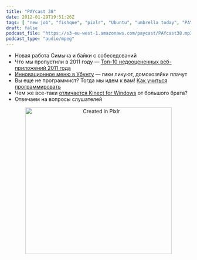 ```yaml
---
title: "PAYcast 38"
date: 2012-01-29T19:51:26Z
tags: [ "new job", "fishque", "pixlr", "Ubuntu", "umbrella today", "PAYcast", "ifttt", "asana", "cloudtact", "study coding", "interview", "Kinect" ]
draft: false
podcast_file: "https://s3-eu-west-1.amazonaws.com/paycast/PAYcast38.mp3"
podcast_type: "audio/mpeg"
---
```

<ul>
<li>Новая работа Симыча и байки с собеседований</li>
<li>Что мы пропустили в 2011 году &#8212; <a href="http://habrahabr.ru/blogs/internet/135350/" target="_blank">Топ-10 недооцененных веб-приложений 2011 года</a></li>
<li><a href="http://www.markshuttleworth.com/archives/939" target="_blank">Инновационное меню в Убунту</a> &#8212; гики ликуют, домохозяйки плачут</li>
<li>Вы еще не программист? Тогда мы идем к вам! <a href="http://thenextweb.com/dd/2012/01/21/7-ways-to-start-learning-how-to-code-right-now-for-free/" target="_blank">Как учиться программировать</a></li>
<li>Чем же все-таки <a href="http://blogs.msdn.com/b/kinectforwindows/archive/2012/01/20/near-mode-what-it-is-and-isn-t.aspx" target="_blank">отличается Kinect for Windows</a> от большого брата?</li>
<li>Отвечаем на вопросы слушателей</li>
</ul>
<p><center><img src="http://paycast.ru/posts_images/PAYcast38_crap.jpg" alt="Created in Pixlr" width="400" /></center></p>

     
